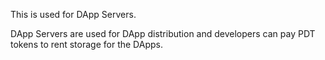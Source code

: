 This is used for DApp Servers.


DApp Servers are used for DApp distribution and developers can pay PDT tokens to rent storage for the DApps.